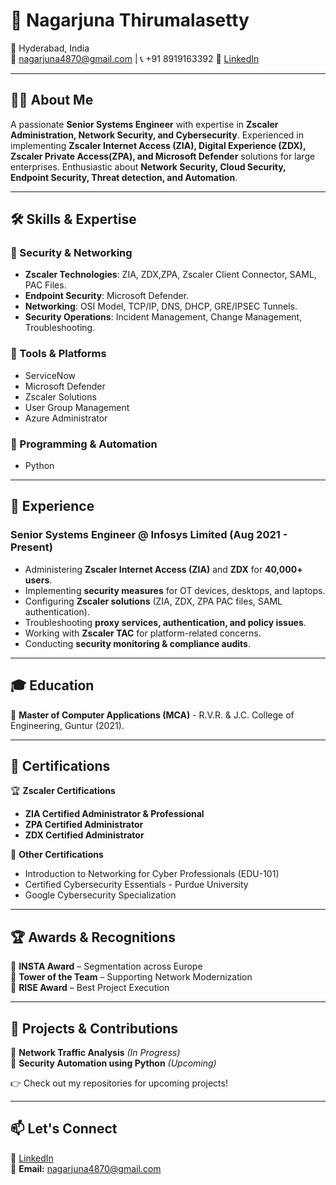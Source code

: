 # 🚀 Nagarjuna Thirumalasetty

📍 Hyderabad, India  
📧 nagarjuna4870@gmail.com | 📞 +91 8919163392 
🔗 [LinkedIn](https://www.linkedin.com/in/nagarjuna-thirumallasetty-70916116b/)  

---

## 👨‍💻 About Me  
A passionate **Senior Systems Engineer** with expertise in **Zscaler Administration, Network Security, and Cybersecurity**. Experienced in implementing **Zscaler Internet Access (ZIA), Digital Experience (ZDX), Zscaler Private Access(ZPA), and Microsoft Defender** solutions for large enterprises. Enthusiastic about **Network Security, Cloud Security, Endpoint Security, Threat detection, and Automation**.

---

## 🛠 Skills & Expertise  

### 🔹 Security & Networking  
- **Zscaler Technologies**: ZIA, ZDX,ZPA, Zscaler Client Connector, SAML, PAC Files.  
- **Endpoint Security**: Microsoft Defender.  
- **Networking**: OSI Model, TCP/IP, DNS, DHCP, GRE/IPSEC Tunnels.  
- **Security Operations**: Incident Management, Change Management, Troubleshooting.  

### 🔹 Tools & Platforms  
- ServiceNow  
- Microsoft Defender  
- Zscaler Solutions  
- User Group Management
- Azure Administrator 

### 🔹 Programming & Automation  
- Python    

---

## 💼 Experience  

### **Senior Systems Engineer** @ Infosys Limited (Aug 2021 - Present)  
- Administering **Zscaler Internet Access (ZIA)** and **ZDX** for **40,000+ users**.  
- Implementing **security measures** for OT devices, desktops, and laptops.  
- Configuring **Zscaler solutions** (ZIA, ZDX, ZPA PAC files, SAML authentication).  
- Troubleshooting **proxy services, authentication, and policy issues**.  
- Working with **Zscaler TAC** for platform-related concerns.  
- Conducting **security monitoring & compliance audits**.  

---

## 🎓 Education  
📖 **Master of Computer Applications (MCA)** - R.V.R. & J.C. College of Engineering, Guntur (2021).  

---

## 🎯 Certifications  
🏆 **Zscaler Certifications**  
- **ZIA Certified Administrator & Professional**  
- **ZPA Certified Administrator**  
- **ZDX Certified Administrator**  

📜 **Other Certifications**  
- Introduction to Networking for Cyber Professionals (EDU-101)  
- Certified Cybersecurity Essentials - Purdue University  
- Google Cybersecurity Specialization  

---

## 🏆 Awards & Recognitions  
🏅 **INSTA Award** – Segmentation across Europe  
🏅 **Tower of the Team** – Supporting Network Modernization  
🏅 **RISE Award** – Best Project Execution  

---

## 📂 Projects & Contributions  
🔹 **Network Traffic Analysis** *(In Progress)*  
🔹 **Security Automation using Python** *(Upcoming)*  

👉 Check out my repositories for upcoming projects!  

---

## 📫 Let's Connect  
💼 [LinkedIn](https://www.linkedin.com/in/nagarjuna-thirumallasetty-70916116b/)  
📩 **Email:** nagarjuna4870@gmail.com  
